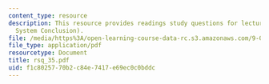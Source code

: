 ```yaml
---
content_type: resource
description: This resource provides readings study questions for lecture 30 (Visual
  System Conclusion).
file: /media/https%3A/open-learning-course-data-rc.s3.amazonaws.com/9-01-neuroscience-and-behavior-fall-2003/f1c8025770b2c84e7417e69ec0c0bddc_rsq_35.pdf
file_type: application/pdf
resourcetype: Document
title: rsq_35.pdf
uid: f1c80257-70b2-c84e-7417-e69ec0c0bddc
---
```

